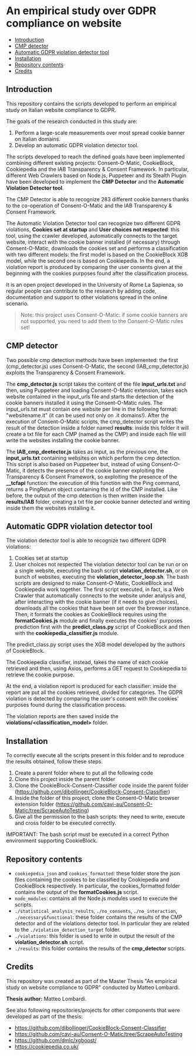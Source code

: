 # An empirical study over GDPR compliance on website

  * [Introduction](#introduction)
  * [CMP detector](#cmp-detector)
  * [Automatic GDPR violation detector tool](#automatic-gdpr-violation-detector-tool)
  * [Installation](#installation)
  * [Repository contents](#repository-contents)
  * [Credits](#credits)

## Introduction
This repository contains the scripts developed to perform an empirical study on Italian website compliance to GDPR.

The goals of the research conducted in this study are:
  1. Perform a large-scale measurements over most spread cookie banner on Italian domains.
  2. Develop an automatic GDPR violation detector tool.

The scripts developed to reach the defined goals have been implemented combining different existing  projects: Consent-O-Matic, CookieBlock, Cookiepedia and the IAB Transparency & Consent Framework. In particular, different Web Crawlers based on Node.js, Puppeteer and its Stealth Plugin have been developed to implement the **CMP Detector** and the **Automatic Violation Detector tool**. 

The CMP Detector is able to recognize 283 different cookie banners thanks to the co-operation of Consent-O-Matic and the IAB Transparency & Consent Framework.

The Automatic Violation Detector tool can recognize two different GDPR violations, **Cookies set at startup** and **User choices not respected**: this tool, using the crawler developed, automatically connects to the target website, interact with the cookie banner installed (if necessary) through Consent-O-Matic, downloads the cookies set and performs a classification with two different models: the first model is based on the CookieBlock XGB model, while the second one is based on Cookiepedia. In the end, a violation report is produced by comparing the user consents given at the beginning with the cookies purposes found after the classification process.

It is an open project developed in the University of Rome La Sapienza, so regular people can contribute to the research by adding code, documentation and support to other violations spread in the online scenario. 

> Note: this project uses Consent-O-Matic: if some cookie banners are not supported, you need to add them to the Consent-O-Matic rules set!


## CMP detector
Two possible cmp detection methods have been implemented: the first (cmp_detector.js) uses Consent-O-Matic, the second (IAB_cmp_detector.js) exploits the Transparency & Consent Framework.

The **cmp_detector.js** script takes the content of the file **input_urls.txt** and then, using Puppeteer and loading Consent-O-Matic extension, takes each website contained in the input_urls file and starts the detection of the cookie banners installed it using the Consent-O-Matic rules. 
The input_urls.txt must contain one website per line in the following format: "websitename.it" (it can be used not only on .it domains!).
After the execution of Consent-O-Matic scripts, the cmp_detector script writes the result of the detection inside a folder named **results**: inside this folder it will create a txt file for each CMP (named as the CMP) and inside each file will write the websites installing the cookie banner. 

The **IAB_cmp_deetector.js** takes as input, as the previous one, the **input_urls.txt** containing websites on which perform the cmp detection. This script is also based on Puppeteer but, instead of using Consent-O-Matic, it detects the presence of the cookie banner exploiting the Transparency & Consent Framework, so exploiting the presence of the **__tcfapi** function: the execution of this function with the Ping command, returns a PingReturn object containing the id of the CMP installed. Like before, the output of the cmp detection is then written inside the **results/IAB** folder, creating a txt file per cookie banner detected and writing inside them the websites installing it. 

## Automatic GDPR violation detector tool
The violation detector tool is able to recognize two different GDPR violations:
  1. Cookies set at startup
  2. User choices not respected
The violation detector tool can be run or on a single website, executing the bash script **violation_detector.sh**, or on bunch of websites, executing the **violation_detector_loop.sh**.
The bash scripts are designed to make Consent-O-Matic, CookieBlock and Cookiepedia work together.
The first script executed, in fact, is a Web Crawler that automatically connects to the website under analysis and, after interacting with the cookie banner (if it needs to give choices), downloads all the cookies that have been set over the browser instance. Then, it formats the cookies as CookieBlock requires using the **formatCookies.js** module and finally executes the cookies' purposes prediction first with the **predict_class.py** script of CookieBlock and then with the **cookiepedia_classifier.js** module.

The predict_class.py script uses the XGB model developed by the authors of CookieBlock.

The Cookiepedia classifier, instead, takes the name of each cookie retrieved and then, using Axios, performs a GET request to Cookiepedia to retrieve the cookie purpose.

At the end, a violation report is produced for each classifier: inside the report are put all the cookies retrieved, divided for categories. The GDPR violation is detected by comparing the user's consent with the cookies' purposes found during the classification process.

The violation reports are then saved inside the **violations/<classification_model>** folder.
## Installation
To correctly execute all the scripts present in this folder and to reproduce the results obtained, follow these steps. 
  1. Create a parent folder where to put all the following code
  2. Clone this project inside the parent folder
  3. Clone the CookieBlock-Consent-Classifier code inside the parent folder (https://github.com/dibollinger/CookieBlock-Consent-Classifier)
  4. Inside the folder of this project, clone the Consent-O-Matic browser extension folder (https://github.com/cavi-au/Consent-O-Matic/tree/ScrapeAutoTesting)
  5. Give all the permission to the bash scripts: they need to write, execute and cross folder to be executed correctly.

IMPORTANT: The bash script must be executed in a correct Python environment supporting CookieBlock. 

## Repository contents
  - ```cookiepedia_json``` and ```cookies_formatted```: these folder store the json files containing the cookies to be classified by Cookiepedia and CookieBlock respectively. In particular, the cookies_formatted folder contains the output of the **formatCookies.js** script.
  - ```node_modules```: contains all the Node.js modules used to execute the scripts.
  - ```./statistical_analysis_results```, ```./no_consents```, ```./no_interaction```, ```./necessary&functional```: these folder contains the results of the CMP detector and of the violations detector tool. In particular they are related to the ```./violation_detection_target``` folder.
  - ```./violations```: this folder is used to write in output the result of the **violation_detector.sh** script.
  - ```./results```: this folder contains the results of the **cmp_detector** scripts.

## Credits
This repository was created as part of the Master Thesis "An empirical study on website compliance to GDPR" conducted by Matteo Lombardi. 

**Thesis author:** Matteo Lombardi.

See also following repositories/projects for other components that were developed as part of the thesis:
  - https://github.com/dibollinger/CookieBlock-Consent-Classifier
  - https://github.com/cavi-au/Consent-O-Matic/tree/ScrapeAutoTesting
  - https://github.com/dmlc/xgboost/
  - https://cookiepedia.co.uk/